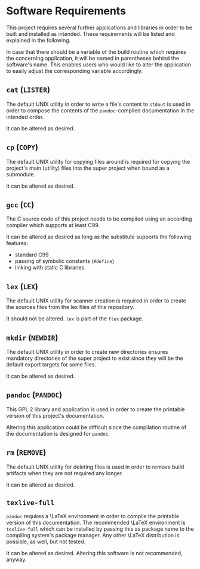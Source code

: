 <!--
    software_requirements.md : the dependencies of this project.

    See `LICENSE' for full license.
    See `README.md' for project details.
-->

<!--
    Copyright (C) 2021 Kevin Matthes

    This program is free software; you can redistribute it and/or modify
    it under the terms of the GNU General Public License as published by
    the Free Software Foundation; either version 2 of the License, or
    (at your option) any later version.

    This program is distributed in the hope that it will be useful,
    but WITHOUT ANY WARRANTY; without even the implied warranty of
    MERCHANTABILITY or FITNESS FOR A PARTICULAR PURPOSE.  See the
    GNU General Public License for more details.

    You should have received a copy of the GNU General Public License along
    with this program; if not, write to the Free Software Foundation, Inc.,
    51 Franklin Street, Fifth Floor, Boston, MA 02110-1301 USA.
-->

<!----------------------------------------------------------------------------->

# Software Requirements

This project requires several further applications and libraries in order to be
built and installed as intended.  These requirements will be listed and
explained in the following.

In case that there should be a variable of the build routine which requires the
concerning application, it will be named in parentheses behind the software's
name.  This enables users who would like to alter the application to easily
adjust the corresponding variable accordingly.



## `cat` (`LISTER`)

The default UNIX utility in order to write a file's content to `stdout` is used
in order to compose the contents of the `pandoc`-compiled documentation in the
intended order.

It can be altered as desired.



## `cp` (`COPY`)

The default UNIX utility for copying files around is required for copying the
project's main (utility) files into the super project when bound as a submodule.

It can be altered as desired.



## `gcc` (`CC`)

The C source code of this project needs to be compiled using an according
compiler which supports at least C99.

It can be altered as desired as long as the substitute supports the following
features:

* standard C99
* passing of symbolic constants (`#define`)
* linking with static C libraries



## `lex` (`LEX`)

The default UNIX utility for scanner creation is required in order to create the
sources files from the lex files of this repository.

It should not be altered.  `lex` is part of the `flex` package.



## `mkdir` (`NEWDIR`)

The default UNIX utility in order to create new directories ensures mandatory
directories of the super project to exist since they will be the default export
targets for some files.

It can be altered as desired.



## `pandoc` (`PANDOC`)

This GPL 2 library and application is used in order to create the printable
version of this project's documentation.

Altering this application could be difficult since the compilation routine of
the documentation is designed for `pandoc`.



## `rm` (`REMOVE`)

The default UNIX utility for deleting files is used in order to remove build
artifacts when they are not required any longer.

It can be altered as desired.



## `texlive-full`

`pandoc` requires a \LaTeX environment in order to compile the printable version
of this documentation.  The recommended \LaTeX environment is `texlive-full`
which can be installed by passing this as package name to the compiling system's
package manager.  Any other \LaTeX distribution is possible, as well, but not
tested.

It can be altered as desired.  Altering this software is not recommended,
anyway.

<!----------------------------------------------------------------------------->
